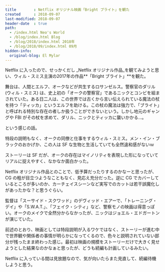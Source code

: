 ```yaml
---
title        : Netflix オリジナル映画「Bright ブライト」を観た
created      : 2018-09-07
last-modified: 2018-09-07
header-date  : true
path:
  - /index.html Neo's World
  - /blog/index.html Blog
  - /blog/2018/index.html 2018年
  - /blog/2018/09/index.html 09月
hidden-info:
  original-blog: El Mylar
---
```


Netflix に入ったので、せっかくだし _Netflix オリジナル作品_を観てみようと思い、ウィル・スミス主演の2017年の作品**「Bright ブライト」**を観た。

舞台は、人間とエルフ、オークなどが共生するロサンゼルス。警察官のダリル (ウィル・スミス) は、史上初の「オークの警察官」であるニックとコンビを組まされていた。ある日二人は、この世界では古くから言い伝えられている魔法の杖を持つ「ティッカ」というエルフを助ける。この杖の魔法は強力で、「ブライト」と呼ばれる特別な存在の者しか扱うことができないという。しかし地元のギャングや FBI がその杖を求めて、ダリル、ニックとティッカに襲いかかる…。

という感じの話。

特段の説明もなく、オークの同僚と仕事をするウィル・スミス。メン・イン・ブラックのおかげか、この人は SF な生物と生活していても全然違和感がないｗ

ストーリーは SF だが、オークの存在はマイノリティを表現した形になっていてリアルに捉えやすく、なかなか面白かった。

Netflix オリジナル作品とのことで、低予算だったりするのかなーと思ったが、CG の粗が目立つようなこともなく、見応え充分だった。逆に CG でカバーしているところが多いのか、カーチェイスシーンなど実写でのカットは若干誤魔化しがあったかな？と思うぐらい。

監督は「スーサイド・スクワッド」のデヴィッド・エアーで、「トレーニング・デイ」や「S.W.A.T.」、「フェイク・シティ」など、警察モノの映画は得意っぽい。オークのメイクで全然分からなかったが、ニックはジョエル・エドガートンが演じていた。

前述のとおり、映画としては特段説明が入るワケではなく、ストーリーが進む中で世界観や関係者の事情が明らかになってくるので、色々と説明されていない部分が残ったまま終わった感じ。最初は映画の規模をストーリーだけで大きく見せようとした結果なのかなぁと思ったが、どうも続編も計画しているみたい。

Netflix に入っている間は見放題なので、気が向いたらまた見直して、続編待機しようと思う。
